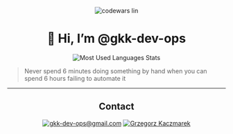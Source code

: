 <div align="center">

![codewars lin](https://www.codewars.com/users/gkk-dev-ops/badges/small)
# 👋 Hi, I’m @gkk-dev-ops

![Most Used Languages Stats](https://github-readme-stats.vercel.app/api/top-langs/?username=gkk-dev-ops)

</div>

> Never spend 6 minutes doing something by hand when you can spend 6 hours failing to automate it


---

<div align="center">

## Contact

[![gkk-dev-ops@gmail.com](https://img.shields.io/badge/Gmail-D14836?style=for-the-badge&logo=gmail&logoColor=white)](mailto:gkk-dev-ops@gmail.com) [![Grzegorz Kaczmarek](https://img.shields.io/badge/LinkedIn-0077B5?style=for-the-badge&logo=linkedin&logoColor=white)](https://www.linkedin.com/in/grzegorz-kaczmarek/)

</div>
